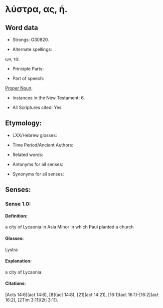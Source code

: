 # λύστρα, ας, ἡ.

<!-- Status: S3=Needs2ndReview -->
<!-- Lexica used for edits: BDAG, FFM, LN, A-S -->

## Word data

* Strongs: G30820.

* Alternate spellings:

ων, τά.

* Principle Parts: 


* Part of speech: 

[Proper Noun](http://ugg.readthedocs.io/en/latest/proper_noun.html).

* Instances in the New Testament: 6.

* All Scriptures cited: Yes.

## Etymology: 


* LXX/Hebrew glosses: 


* Time Period/Ancient Authors: 


* Related words: 

* Antonyms for all senses:

* Synonyms for all senses: 


## Senses:

### Sense  1.0: 

#### Definition: 

a city of Lycaonia in Asia Minor in which Paul planted a church

#### Glosses: 

Lystra

#### Explanation: 

a city of Lycaonia

#### Citations: 

[Acts 14:6](act 14:6), [8](act 14:8), [21](act 14:21), [16:1](act 16:1)-[16:2](act 16:2), [2Tim 3:11](2ti 3:11).
